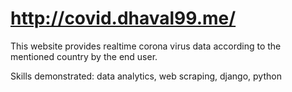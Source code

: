 # http://covid.dhaval99.me/
This website provides realtime corona virus data according to the mentioned country by the end user. 

Skills demonstrated: data analytics, web scraping, django, python  
